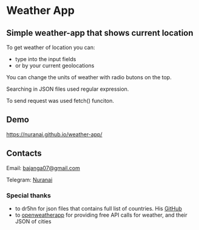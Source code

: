 # Weather App

## Simple weather-app that shows current location 

To get weather of location you can:

* type into the input fields
* or by your current geolocations

You can change the units of weather with radio butons on the top.

Searching in JSON files used regular expression.

To send request was used fetch() funciton.

## Demo

https://nuranai.github.io/weather-app/

## Contacts

Email: <bajanga07@gmail.com>

Telegram: [Nuranai](https://t.me/Bajanga)

### Special thanks
* to dr5hn for json files that contains full list of countries. His [GitHub](https://github.com/dr5hn)
* to [openweatherapp](https://openweathermap.org/) for providing free API calls for weather, and their JSON of cities
